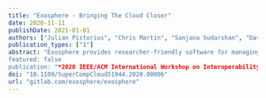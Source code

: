 ```yaml
---
title: "Exosphere - Bringing The Cloud Closer"
date: 2020-11-11
publishDate: 2021-01-01
authors: ["Julian Pistorius", "Chris Martin", "Sanjana Sudarshan", "David LeBauer"]
publication_types: ["1"]
abstract: "Exosphere provides researcher-friendly software for managing computing workloads on OpenStack cloud infrastructure. Exosphere is a user-friendly alternative to Horizon, the default OpenStack graphical interface. Exosphere can be used with most research cloud infrastructure, requiring near-zero custom integration work.
featured: false
publication: "*2020 IEEE/ACM International Workshop on Interoperability of Supercomputing and Cloud Technologies (SuperCompCloud)*"
doi: "10.1109/SuperCompCloud51944.2020.00006"
url: "gitlab.com/exosphere/exosphere"
---
```


